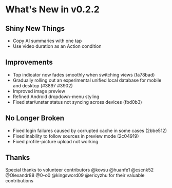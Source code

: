 # What's New in v0.2.2

## Shiny New Things

- Copy AI summaries with one tap
- Use video duration as an Action condition

## Improvements

- Top indicator now fades smoothly when switching views (fa78bad)
- Gradually rolling out an experimental unified local database for mobile and desktop (#3897 #3902)
- Improved image preview
- Refined Android dropdown-menu styling
- Fixed star/unstar status not syncing across devices (fbd0b3)

## No Longer Broken

- Fixed login failures caused by corrupted cache in some cases (2bbe512)
- Fixed inability to follow sources in preview mode (2c04919)
- Fixed profile-picture upload not working

## Thanks

Special thanks to volunteer contributors @kovsu @huanfe1 @cscnk52 @Olexandr88 @0-o0 @kingsword09 @ericyzhu for their valuable contributions
